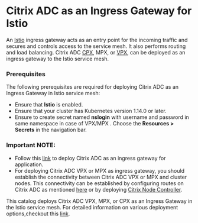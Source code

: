 # Citrix ADC as an Ingress Gateway for Istio

An [Istio](https://istio.io/) ingress gateway acts as an entry point for the incoming traffic and secures and controls access to the service mesh. It also performs routing and load balancing. Citrix ADC [CPX](https://docs.citrix.com/en-us/citrix-adc-cpx), MPX, or [VPX](https://docs.citrix.com/en-us/citrix-adc.html), can be deployed as an ingress gateway to the Istio service mesh.

### Prerequisites

The following prerequisites are required for deploying Citrix ADC as an Ingress Gateway in Istio service mesh:

- Ensure that **Istio** is enabled.
- Ensure that your cluster has Kubernetes version 1.14.0 or later.
- Ensure to create secret named **nslogin**  with username and password in same namespace in case of VPX/MPX . Choose the **Resources > Secrets** in the navigation bar.

### Important NOTE:
- Follow this [link](https://github.com/citrix/citrix-helm-charts/blob/master/examples/citrix-adc-in-istio/README.md
) to deploy Citrix ADC as an ingress gateway for application.
- For deploying Citrix ADC VPX or MPX as ingress gateway, you should establish the connectivity between Citrix ADC VPX or MPX and cluster nodes. This connectivity can be established by configuring routes on Citrix ADC as mentioned [here](https://github.com/citrix/citrix-k8s-ingress-controller/blob/master/docs/network/staticrouting.md) or by deploying [Citrix Node Controller](https://github.com/citrix/citrix-k8s-node-controller).

This catalog deploys Citrix ADC VPX, MPX, or CPX as an Ingress Gateway in the Istio service mesh. For detailed information on various deployment options,checkout this [link](https://github.com/citrix/citrix-istio-adaptor).
